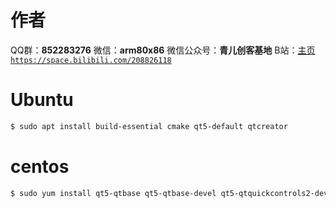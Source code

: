 ﻿# 作者
QQ群：**852283276**
微信：**arm80x86**
微信公众号：**青儿创客基地**
B站：[主页 `https://space.bilibili.com/208826118`](https://space.bilibili.com/208826118)

# Ubuntu

```bash
$ sudo apt install build-essential cmake qt5-default qtcreator
```

# centos

```bash
$ sudo yum install qt5-qtbase qt5-qtbase-devel qt5-qtquickcontrols2-devel qtcreator
```


